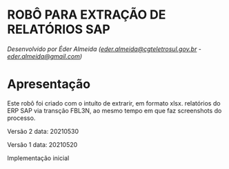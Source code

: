 # ROBÔ PARA EXTRAÇÃO DE RELATÓRIOS SAP
###### Desenvolvido por Éder Almeida (eder.almeida@cgteletrosul.gov.br - eder.almeida@gmail.com)

# Apresentação
Este robô foi criado com o intuíto de extrarir, em formato xlsx. relatórios do ERP SAP via transção FBL3N, ao mesmo tempo em que faz screenshots do processo.


Versão 2
data: 20210530


Versão 1
data: 20210520

Implementação inicial
